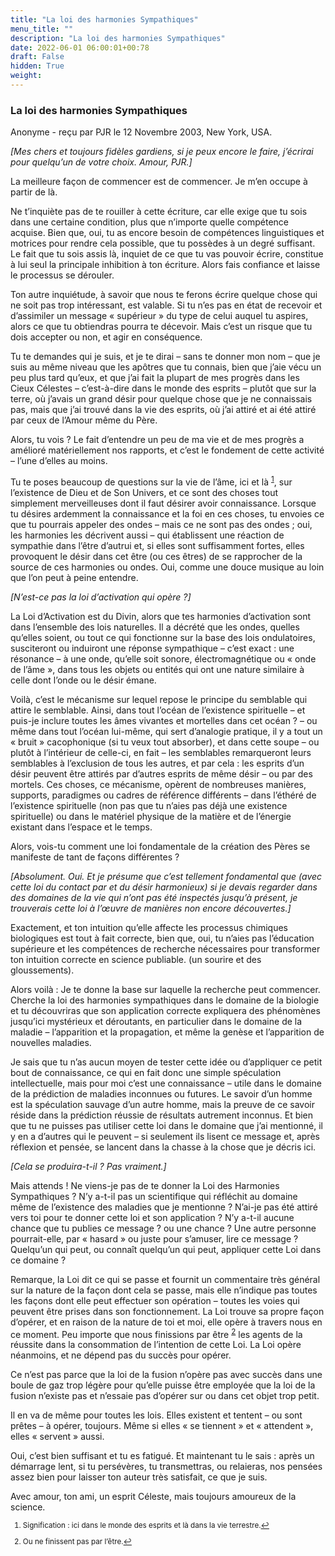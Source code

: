 ```yaml
---
title: "La loi des harmonies Sympathiques"
menu_title: ""
description: "La loi des harmonies Sympathiques"
date: 2022-06-01 06:00:01+00:78
draft: False
hidden: True
weight:
---
```

### La loi des harmonies Sympathiques

Anonyme - reçu par PJR le 12 Novembre 2003, New York, USA.

*[Mes chers et toujours fidèles gardiens, si je peux encore le faire, j’écrirai pour quelqu’un de votre choix. Amour, PJR.]*

La meilleure façon de commencer est de commencer. Je m’en occupe à partir de là.

Ne t’inquiète pas de te rouiller à cette écriture, car elle exige que tu sois dans une certaine condition, plus que n’importe quelle compétence acquise. Bien que, oui, tu as encore besoin de compétences linguistiques et motrices pour rendre cela possible, que tu possèdes à un degré suffisant. Le fait que tu sois assis là, inquiet de ce que tu vas pouvoir écrire, constitue à lui seul la principale inhibition à ton écriture. Alors fais confiance et laisse le processus se dérouler.

Ton autre inquiétude, à savoir que nous te ferons écrire quelque chose qui ne soit pas trop intéressant, est valable. Si tu n’es pas en état de recevoir et d’assimiler un message « supérieur » du type de celui auquel tu aspires, alors ce que tu obtiendras pourra te décevoir. Mais c’est un risque que tu dois accepter ou non, et agir en conséquence.

Tu te demandes qui je suis, et je te dirai – sans te donner mon nom – que je suis au même niveau que les apôtres que tu connais, bien que j’aie vécu un peu plus tard qu’eux, et que j’ai fait la plupart de mes progrès dans les Cieux Célestes – c’est-à-dire dans le monde des esprits – plutôt que sur la terre, où j’avais un grand désir pour quelque chose que je ne connaissais pas, mais que j’ai trouvé dans la vie des esprits, où j’ai attiré et ai été attiré par ceux de l’Amour même du Père.

Alors, tu vois ? Le fait d’entendre un peu de ma vie et de mes progrès a amélioré matériellement nos rapports, et c’est le fondement de cette activité – l’une d’elles au moins.

Tu te poses beaucoup de questions sur la vie de l’âme, ici et là <sup id="a1">[1](#f1)</sup>, sur l’existence de Dieu et de Son Univers, et ce sont des choses tout simplement merveilleuses dont il faut désirer avoir connaissance. Lorsque tu désires ardemment la connaissance et la foi en ces choses, tu envoies ce que tu pourrais appeler des ondes – mais ce ne sont pas des ondes ; oui, les harmonies les décrivent aussi – qui établissent une réaction de sympathie dans l’être d’autrui et, si elles sont suffisamment fortes, elles provoquent le désir dans cet être (ou ces êtres) de se rapprocher de la source de ces harmonies ou ondes. Oui, comme une douce musique au loin que l’on peut à peine entendre.

*[N’est-ce pas la loi d’activation qui opère ?]*

La Loi d’Activation est du Divin, alors que tes harmonies d’activation sont dans l’ensemble des lois naturelles. Il a décrété que les ondes, quelles qu’elles soient, ou tout ce qui fonctionne sur la base des lois ondulatoires, susciteront ou induiront une réponse sympathique – c’est exact : une résonance – à une onde, qu’elle soit sonore, électromagnétique ou « onde de l’âme », dans tous les objets ou entités qui ont une nature similaire à celle dont l’onde ou le désir émane.

Voilà, c’est le mécanisme sur lequel repose le principe du semblable qui attire le semblable. Ainsi, dans tout l’océan de l’existence spirituelle – et puis-je inclure toutes les âmes vivantes et mortelles dans cet océan ? – ou même dans tout l’océan lui-même, qui sert d’analogie pratique, il y a tout un « bruit » cacophonique (si tu veux tout absorber), et dans cette soupe – ou plutôt à l’intérieur de celle-ci, en fait – les semblables remarqueront leurs semblables à l’exclusion de tous les autres, et par cela : les esprits d’un désir peuvent être attirés par d’autres esprits de même désir – ou par des mortels. Ces choses, ce mécanisme, opèrent de nombreuses manières, supports, paradigmes ou cadres de référence différents – dans l’éthéré de l’existence spirituelle (non pas que tu n’aies pas déjà une existence spirituelle) ou dans le matériel physique de la matière et de l’énergie existant dans l’espace et le temps.

Alors, vois-tu comment une loi fondamentale de la création des Pères se manifeste de tant de façons différentes ?

*[Absolument. Oui. Et je présume que c’est tellement fondamental que (avec cette loi du contact par et du désir harmonieux) si je devais regarder dans des domaines de la vie qui n’ont pas été inspectés jusqu’à présent, je trouverais cette loi à l’œuvre de manières non encore découvertes.]*

Exactement, et ton intuition qu’elle affecte les processus chimiques biologiques est tout à fait correcte, bien que, oui, tu n’aies pas l’éducation supérieure et les compétences de recherche nécessaires pour transformer ton intuition correcte en science publiable. (un sourire et des gloussements).

Alors voilà : Je te donne la base sur laquelle la recherche peut commencer. Cherche la loi des harmonies sympathiques dans le domaine de la biologie et tu découvriras que son application correcte expliquera des phénomènes jusqu’ici mystérieux et déroutants, en particulier dans le domaine de la maladie – l’apparition et la propagation, et même la genèse et l’apparition de nouvelles maladies.

Je sais que tu n’as aucun moyen de tester cette idée ou d’appliquer ce petit bout de connaissance, ce qui en fait donc une simple spéculation intellectuelle, mais pour moi c’est une connaissance – utile dans le domaine de la prédiction de maladies inconnues ou futures. Le savoir d’un homme est la spéculation sauvage d’un autre homme, mais la preuve de ce savoir réside dans la prédiction réussie de résultats autrement inconnus. Et bien que tu ne puisses pas utiliser cette loi dans le domaine que j’ai mentionné, il y en a d’autres qui le peuvent – si seulement ils lisent ce message et, après réflexion et pensée, se lancent dans la chasse à la chose que je décris ici.

*[Cela se produira-t-il ? Pas vraiment.]*

Mais attends ! Ne viens-je pas de te donner la Loi des Harmonies Sympathiques ? N’y a-t-il pas un scientifique qui réfléchit au domaine même de l’existence des maladies que je mentionne ? N’ai-je pas été attiré vers toi pour te donner cette loi et son application ? N’y a-t-il aucune chance que tu publies ce message ? ou une chance ? Une autre personne pourrait-elle, par « hasard » ou juste pour s’amuser, lire ce message ? Quelqu’un qui peut, ou connaît quelqu’un qui peut, appliquer cette Loi dans ce domaine ?

Remarque, la Loi dit ce qui se passe et fournit un commentaire très général sur la nature de la façon dont cela se passe, mais elle n’indique pas toutes les façons dont elle peut effectuer son opération – toutes les voies qui peuvent être prises dans son fonctionnement. La Loi trouve sa propre façon d’opérer, et en raison de la nature de toi et moi, elle opère à travers nous en ce moment. Peu importe que nous finissions par être <sup id="a2">[2](#f2)</sup> les agents de la réussite dans la consommation de l’intention de cette Loi. La Loi opère néanmoins, et ne dépend pas du succès pour opérer.

Ce n’est pas parce que la loi de la fusion n’opère pas avec succès dans une boule de gaz trop légère pour qu’elle puisse être employée que la loi de la fusion n’existe pas et n’essaie pas d’opérer sur ou dans cet objet trop petit.

Il en va de même pour toutes les lois. Elles existent et tentent – ou sont prêtes – à opérer, toujours. Même si elles « se tiennent » et « attendent », elles « servent » aussi.

Oui, c’est bien suffisant et tu es fatigué. Et maintenant tu le sais : après un démarrage lent, si tu persévères, tu transmettras, ou relaieras, nos pensées assez bien pour laisser ton auteur très satisfait, ce que je suis.

Avec amour, ton ami, un esprit Céleste, mais toujours amoureux de la science.
<small>

1. <large id="f1"> Signification : ici dans le monde des esprits et là dans la vie terrestre.[↩](#a1)

2. <large id="f2"> Ou ne finissent pas par l’être.[↩](#a2)
